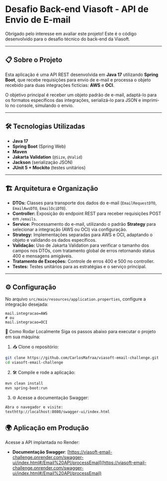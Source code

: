 # Desafio Back-end Viasoft - API de Envio de E-mail

Obrigado pelo interesse em avaliar este projeto! Este é o código desenvolvido para o desafio técnico do back-end da Viasoft.

---

## 📋 Sobre o Projeto

Esta aplicação é uma API REST desenvolvida em **Java 17** utilizando **Spring Boot**, que recebe requisições para envio de e-mail e processa o objeto recebido para duas integrações fictícias: **AWS** e **OCI**.

O objetivo principal é receber um objeto padrão de e-mail, adaptá-lo para os formatos específicos das integrações, serializá-lo para JSON e imprimi-lo no console, simulando o envio.

---

## 🛠️ Tecnologias Utilizadas

- **Java 17**
- **Spring Boot** (Spring Web)
- **Maven**
- **Jakarta Validation** (`@Size`, `@Valid`)
- **Jackson** (serialização JSON)
- **JUnit 5 + Mockito** (testes unitários)

---

## 🏗️ Arquitetura e Organização

- **DTOs:** Classes para transporte dos dados do e-mail (`EmailRequestDTO`, `EmailAwsDTO`, `EmailOciDTO`).
- **Controller:** Exposição do endpoint REST para receber requisições POST em `/emails`.
- **Service:** Processamento do e-mail, utilizando o padrão **Strategy** para selecionar a integração (AWS ou OCI) via configuração.
- **Strategy:** Implementações separadas para AWS e OCI, adaptando o objeto e validando os dados específicos.
- **Validação:** Uso de Jakarta Validation para verificar o tamanho dos campos nos DTOs, com tratamento global de erros retornando status 400 e mensagens amigáveis.
- **Tratamento de Exceções:** Controle de erros 400 e 500 no controller.
- **Testes:** Testes unitários para as estratégias e o serviço principal.

---

## ⚙️ Configuração

No arquivo `src/main/resources/application.properties`, configure a integração desejada:

```properties
mail.integracao=AWS
# ou
mail.integracao=OCI
```

🚀 Como Rodar Localmente
Siga os passos abaixo para executar o projeto em sua máquina:


1. 📥 Clone o repositório:
```bash
git clone https://github.com/CarlosMafraa/viasoft-email-challenge.git
cd viasoft-email-challenge
```

2. 🛠️ Compile e rode a aplicação:
```bash
mvn clean install
mvn spring-boot:run
```

3. 🌐 Acesse a documentação Swagger:
```bash
Abra o navegador e visite:
texthttp://localhost:8080/swagger-ui/index.html
```

## 🌍 Aplicação em Produção

Acesse a API implantada no Render:

- **Documentação Swagger**: [https://viasoft-email-challenge.onrender.com/swagger-ui/index.html#/Email%20API/processEmail](https://viasoft-email-challenge.onrender.com/swagger-ui/index.html#/Email%20API/processEmail)

